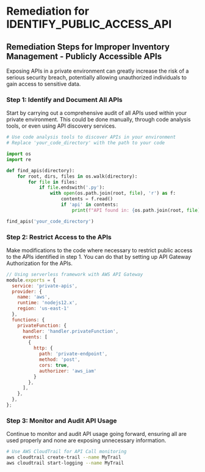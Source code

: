 # Remediation for IDENTIFY_PUBLIC_ACCESS_API

## Remediation Steps for Improper Inventory Management - Publicly Accessible APIs 

Exposing APIs in a private environment can greatly increase the risk of a serious security breach, potentially allowing unauthorized individuals to gain access to sensitive data. 

### Step 1: Identify and Document All APIs
Start by carrying out a comprehensive audit of all APIs used within your private environment. This could be done manually, through code analysis tools, or even using API discovery services.
```python
# Use code analysis tools to discover APIs in your environment
# Replace 'your_code_directory' with the path to your code

import os
import re

def find_apis(directory):
    for root, dirs, files in os.walk(directory):
        for file in files:
            if file.endswith('.py'):
                with open(os.path.join(root, file), 'r') as f:
                    contents = f.read()
                    if 'api' in contents:
                        print(f"API found in: {os.path.join(root, file)}")

find_apis('your_code_directory')
```

### Step 2: Restrict Access to the APIs
Make modifications to the code where necessary to restrict public access to the APIs identified in step 1. You can do that by setting up API Gateway Authorization for the APIs.

```javascript
// Using serverless framework with AWS API Gateway
module.exports = {
  service: 'private-apis',
  provider: {
    name: 'aws',
    runtime: 'nodejs12.x',
    region: 'us-east-1'
  },
  functions: {
    privateFunction: {
      handler: 'handler.privateFunction',
      events: [
        {
          http: {
            path: 'private-endpoint',
            method: 'post',
            cors: true,
            authorizer: 'aws_iam'
          }
        },
      ],
    },
  },
};
```

### Step 3: Monitor and Audit API Usage
Continue to monitor and audit API usage going forward, ensuring all are used properly and none are exposing unnecessary information.

```bash
# Use AWS CloudTrail for API Call monitoring
aws cloudtrail create-trail --name MyTrail
aws cloudtrail start-logging --name MyTrail
```